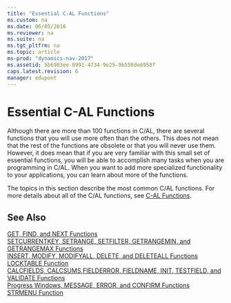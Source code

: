 ```yaml
---
title: "Essential C-AL Functions"
ms.custom: na
ms.date: 06/05/2016
ms.reviewer: na
ms.suite: na
ms.tgt_pltfrm: na
ms.topic: article
ms-prod: "dynamics-nav-2017"
ms.assetid: 5b6983ee-0991-4734-9e25-9b550de6958f
caps.latest.revision: 6
manager: edupont
---
```

# Essential C-AL Functions
Although there are more than 100 functions in C/AL, there are several functions that you will use more often than the others. This does not mean that the rest of the functions are obsolete or that you will never use them. However, it does mean that if you are very familiar with this small set of essential functions, you will be able to accomplish many tasks when you are programming in C/AL. When you want to add more specialized functionality to your applications, you can learn about more of the functions.  
  
 The topics in this section describe the most common C/AL functions. For more details about all of the C/AL functions, see [C-AL Functions](C-AL-Functions.md).  
  
## See Also  
 [GET, FIND, and NEXT Functions](GET--FIND--and-NEXT-Functions.md)   
 [SETCURRENTKEY, SETRANGE, SETFILTER, GETRANGEMIN, and GETRANGEMAX Functions](SETCURRENTKEY--SETRANGE--SETFILTER--GETRANGEMIN--and-GETRANGEMAX-Functions.md)   
 [INSERT, MODIFY, MODIFYALL, DELETE, and DELETEALL Functions](INSERT--MODIFY--MODIFYALL--DELETE--and-DELETEALL-Functions.md)   
 [LOCKTABLE Function](LOCKTABLE-Function.md)   
 [CALCFIELDS, CALCSUMS,FIELDERROR, FIELDNAME, INIT, TESTFIELD, and VALIDATE Functions](CALCFIELDS--CALCSUMS-FIELDERROR--FIELDNAME--INIT--TESTFIELD--and-VALIDATE-Functions.md)   
 [Progress Windows, MESSAGE, ERROR, and CONFIRM Functions](Progress-Windows--MESSAGE--ERROR--and-CONFIRM-Functions.md)   
 [STRMENU Function](STRMENU-Function.md)